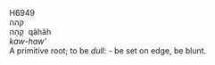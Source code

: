 <body>
  <p>H6949<br>  קהה  <br> קָהָה  ‎  qâhâh  <br><i>kaw-haw‘ </i><br>A primitive root; to be <i>dull: - </i>be set on edge, be blunt.<br></p>
 </body>